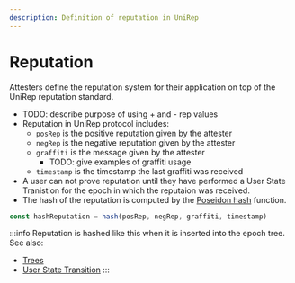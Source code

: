 ```yaml
---
description: Definition of reputation in UniRep
---
```


# Reputation

Attesters define the reputation system for their application on top of the UniRep reputation standard.

* TODO: describe purpose of using + and - rep values
* Reputation in UniRep protocol includes:
  * `posRep` is the positive reputation given by the attester
  * `negRep` is the negative reputation given by the attester
  * `graffiti` is the message given by the attester
    * TODO: give examples of graffiti usage
  * `timestamp` is the timestamp the last graffiti was received
* A user can not prove reputation until they have performed a User State Tranistion for the epoch in which the reputaion was received.
* The hash of the reputation is computed by the [Poseidon hash](https://www.poseidon-hash.info/) function.

```typescript
const hashReputation = hash(posRep, negRep, graffiti, timestamp)
```

:::info
Reputation is hashed like this when it is inserted into the epoch tree. See also:

* [Trees](06-trees.md)
* [User State Transition](05-user-state-transition.md)
:::
